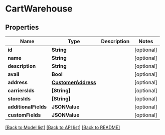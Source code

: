 # CartWarehouse

## Properties
Name | Type | Description | Notes
------------ | ------------- | ------------- | -------------
**id** | **String** |  | [optional] 
**name** | **String** |  | [optional] 
**description** | **String** |  | [optional] 
**avail** | **Bool** |  | [optional] 
**address** | [**CustomerAddress**](CustomerAddress.md) |  | [optional] 
**carriersIds** | **[String]** |  | [optional] 
**storesIds** | **[String]** |  | [optional] 
**additionalFields** | **JSONValue** |  | [optional] 
**customFields** | **JSONValue** |  | [optional] 

[[Back to Model list]](../README.md#documentation-for-models) [[Back to API list]](../README.md#documentation-for-api-endpoints) [[Back to README]](../README.md)


